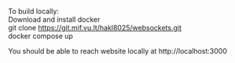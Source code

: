 To build locally: <br>
Download and install docker <br>
git clone https://git.mif.vu.lt/hakl8025/websockets.git <br>
docker compose up <br>

You should be able to reach website locally at http://localhost:3000